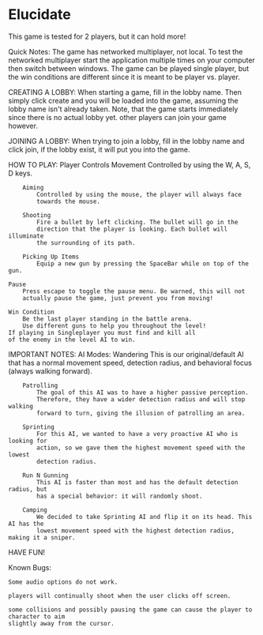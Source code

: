 # Elucidate
This game is tested for 2 players, but it can hold more!

Quick Notes:
    The game has networked multiplayer, not local. To test
    the networked multiplayer start the application multiple
    times on your computer then switch between windows. The 
    game can be played single player, but the win conditions 
    are different since it is meant to be player vs. player.

CREATING A LOBBY:
    When starting a game, fill in the lobby name. Then simply
    click create and you will be loaded into the game,
    assuming the lobby name isn't already taken. Note, that
    the game starts immediately since there is no actual lobby yet.
    other players can join your game however.

JOINING A LOBBY:
    When trying to join a lobby, fill in the lobby name and
    click join, if the lobby exist, it will put you into the
    game.


HOW TO PLAY:
    Player Controls
        Movement 
            Controlled by using the W, A, S, D keys.

        Aiming
            Controlled by using the mouse, the player will always face
            towards the mouse.
        
        Shooting
            Fire a bullet by left clicking. The bullet will go in the 
            direction that the player is looking. Each bullet will illuminate 
            the surrounding of its path.

        Picking Up Items
            Equip a new gun by pressing the SpaceBar while on top of the gun.

	Pause
	    Press escape to toggle the pause menu. Be warned, this will not 
	    actually pause the game, just prevent you from moving!

    Win Condition
        Be the last player standing in the battle arena.
        Use different guns to help you throughout the level!
	If playing in Singleplayer you must find and kill all 
	of the enemy in the level AI to win.

IMPORTANT NOTES:
    AI Modes:
        Wandering
            This is our original/default AI that has a normal movement speed, 
            detection radius, and behavioral focus (always walking forward).

        Patrolling
            The goal of this AI was to have a higher passive perception. 
            Therefore, they have a wider detection radius and will stop walking 
            forward to turn, giving the illusion of patrolling an area.

        Sprinting
            For this AI, we wanted to have a very proactive AI who is looking for 
            action, so we gave them the highest movement speed with the lowest 
            detection radius.

        Run N Gunning
            This AI is faster than most and has the default detection radius, but
            has a special behavior: it will randomly shoot.

        Camping
            We decided to take Sprinting AI and flip it on its head. This AI has the
            lowest movement speed with the highest detection radius, making it a sniper.

HAVE FUN!

Known Bugs:

	Some audio options do not work.
	
	players will continually shoot when the user clicks off screen.

	some collisions and possibly pausing the game can cause the player to character to aim
	slightly away from the cursor.
